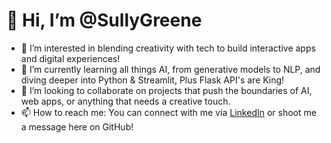 # 👋 Hi, I’m @SullyGreene

- 👀 I’m interested in blending creativity with tech to build interactive apps and digital experiences!
- 🌱 I’m currently learning all things AI, from generative models to NLP, and diving deeper into Python & Streamlit, Plus Flask API's are King!
- 💞️ I’m looking to collaborate on projects that push the boundaries of AI, web apps, or anything that needs a creative touch.
- 📫 How to reach me: You can connect with me via [LinkedIn](https://linkedin.com/in/SullyGreene) or shoot me a message here on GitHub!

<!---
SullyGreene/SullyGreene is a ✨ special ✨ repository because its `README.md` (this file) appears on your GitHub profile.
You can click the Preview link to take a look at your changes.
--->

